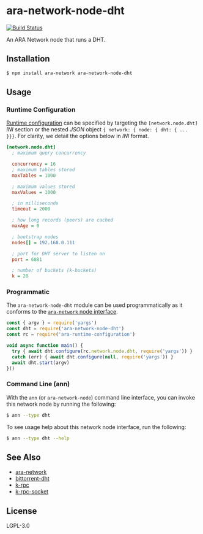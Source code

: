 ara-network-node-dht
====================

[![Build Status](https://travis-ci.com/AraBlocks/ara-network-node-dht.svg?token=r6p7pesHZ9MRJsVsrYFe&branch=master)](https://travis-ci.com/AraBlocks/ara-network-node-dht)

An ARA Network node that runs a DHT.

## Installation

```sh
$ npm install ara-network ara-network-node-dht
```

## Usage

### Runtime Configuration

[rc]: https://github.com/arablocks/ara-runtime-configuration

[Runtime configuration][rc] can be specified by targeting the
`[network.node.dht]` _INI_ section or the nested _JSON_ object
`{ network: { node: { dht: { ... }}}`. For clarity, we detail the
options below in _INI_ format.

```ini
[network.node.dht]
  ; maximum query concurrency

  concurrency = 16
  ; maximum tables stored
  maxTables = 1000

  ; maximum values stored
  maxValues = 1000

  ; in milliseconds
  timeout = 2000

  ; how long records (peers) are cached
  maxAge = 0

  ; bootstrap nodes
  nodes[] = 192.168.0.111

  ; port for DHT server to listen on
  port = 6881

  ; number of buckets (k-buckets)
  k = 20
```

### Programmatic

[interface]: https://github.com/AraBlocks/ara-network/blob/master/nodes/README.md

The `ara-network-node-dht` module can be used programmatically as it
conforms to the [`ara-network` node interface][interface].

```js
const { argv } = require('yargs')
const dht = require('ara-network-node-dht')
const rc = require('ara-runtime-configuration')

void async function main() {
  try { await dht.configure(rc.network.node.dht, require('yargs')) }
  catch (err) { await dht.configure(null, require('yargs')) }
  await dht.start(argv)
}()
```

### Command Line (ann)

With the `ann` (or `ara-network-node`) command line interface, you can
invoke this network node by running the following:

```sh
$ ann --type dht
```

To see usage help about this network node interface, run the following:

```sh
$ ann --type dht --help
```

## See Also

* [ara-network](https://github.com/arablocks/ara-network)
* [bittorrent-dht](https://www.npmjs.com/package/bittorrent-dht)
* [k-rpc](https://github.com/mafintosh/k-rpc)
* [k-rpc-socket](https://github.com/mafintosh/k-rpc-socket)

## License

LGPL-3.0
